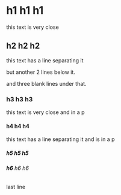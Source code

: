 # **h1** h1 h1

this text is very close

## **h2** h2 h2

this text has a line separating it

but another 2 lines below it.

and three blank lines under that.

### **h3** h3 h3

this text is very close and in a p

#### **h4** h4 h4

this text has a line separating it and is in a p

##### **h5** h5 h5

###### **h6** h6 h6

last line